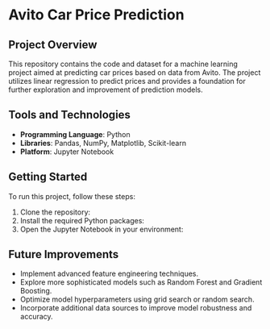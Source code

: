 # Avito Car Price Prediction

## Project Overview
This repository contains the code and dataset for a machine learning project aimed at predicting car prices based on data from Avito. The project utilizes linear regression to predict prices and provides a foundation for further exploration and improvement of prediction models.

## Tools and Technologies
- **Programming Language**: Python
- **Libraries**: Pandas, NumPy, Matplotlib, Scikit-learn
- **Platform**: Jupyter Notebook

## Getting Started
To run this project, follow these steps:
1. Clone the repository:
2. Install the required Python packages:
3. Open the Jupyter Notebook in your environment:

## Future Improvements
- Implement advanced feature engineering techniques.
- Explore more sophisticated models such as Random Forest and Gradient Boosting.
- Optimize model hyperparameters using grid search or random search.
- Incorporate additional data sources to improve model robustness and accuracy.

